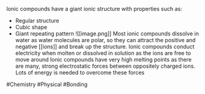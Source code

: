 Ionic compounds have a giant ionic structure with properties such as:
- Regular structure
- Cubic shape
- Giant repeating pattern
![[image.png]]
Most ionic compounds dissolve in water as water molecules are polar, so they can attract the positive and negative [[ions]] and break up the structure. 
Ionic compounds conduct electricity when molten or dissolved in solution as the ions are free to move around
Ionic compounds have very high melting points as there are many, strong electrostatic forces between oppositely charged ions. Lots of energy is needed to overcome these forces

#Chemistry #Physical #Bonding 